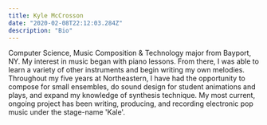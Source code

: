 ```yaml
---
title: Kyle McCrosson
date: "2020-02-08T22:12:03.284Z"
description: "Bio"
---
```


Computer Science, Music Composition & Technology major from 
Bayport, NY. My interest in music began with piano lessons. From there, I was 
able to learn a variety of other instruments and begin writing my own 
melodies. Throughout my five years at Northeastern, I have had the opportunity 
to compose for small ensembles, do sound design for student animations and 
plays, and expand my knowledge  of synthesis technique. My most current, 
ongoing project has been writing, producing, and recording electronic pop 
music under the stage-name 'Kale'.